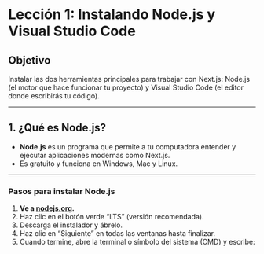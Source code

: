 
# Lección 1: Instalando Node.js y Visual Studio Code

## Objetivo
Instalar las dos herramientas principales para trabajar con Next.js: Node.js (el motor que hace funcionar tu proyecto) y Visual Studio Code (el editor donde escribirás tu código).

---

## 1. ¿Qué es Node.js?

- **Node.js** es un programa que permite a tu computadora entender y ejecutar aplicaciones modernas como Next.js.
- Es gratuito y funciona en Windows, Mac y Linux.

---

### **Pasos para instalar Node.js**

1. **Ve a [nodejs.org](https://nodejs.org/).**
2. Haz clic en el botón verde “LTS” (versión recomendada).
3. Descarga el instalador y ábrelo.
4. Haz clic en “Siguiente” en todas las ventanas hasta finalizar.
5. Cuando termine, abre la terminal o símbolo del sistema (CMD) y escribe:
